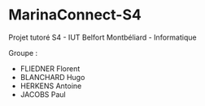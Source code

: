 # MarinaConnect-S4

Projet tutoré S4 - IUT Belfort Montbéliard - Informatique

Groupe :
  - FLIEDNER Florent
  - BLANCHARD Hugo
  - HERKENS Antoine
  - JACOBS Paul
